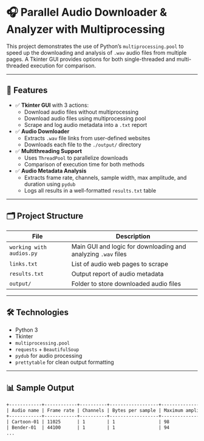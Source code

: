 # 🎧 Parallel Audio Downloader & Analyzer with Multiprocessing

This project demonstrates the use of Python’s `multiprocessing.pool` to speed up the downloading and analysis of `.wav` audio files from multiple pages. A Tkinter GUI provides options for both single-threaded and multi-threaded execution for comparison.

---

## 🚀 Features

- ✅ **Tkinter GUI** with 3 actions:
  - Download audio files without multiprocessing
  - Download audio files using multiprocessing pool
  - Scrape and log audio metadata into a `.txt` report
- ✅ **Audio Downloader**
  - Extracts `.wav` file links from user-defined websites
  - Downloads each file to the `./output/` directory
- ✅ **Multithreading Support**
  - Uses `ThreadPool` to parallelize downloads
  - Comparison of execution time for both methods
- ✅ **Audio Metadata Analysis**
  - Extracts frame rate, channels, sample width, max amplitude, and duration using `pydub`
  - Logs all results in a well-formatted `results.txt` table

---

## 🗂️ Project Structure

| File | Description |
|------|-------------|
| `working with audios.py` | Main GUI and logic for downloading and analyzing `.wav` files |
| `links.txt` | List of audio web pages to scrape |
| `results.txt` | Output report of audio metadata |
| `output/` | Folder to store downloaded audio files |

---

## 🛠 Technologies

- Python 3
- Tkinter
- `multiprocessing.pool`
- `requests` + `BeautifulSoup`
- `pydub` for audio processing
- `prettytable` for clean output formatting

---

## 📊 Sample Output

```txt
+------------+------------+----------+------------------+-------------------+----------------------+
| Audio name | Frame rate | Channels | Bytes per sample | Maximum amplitude | length of audio file |
+------------+------------+----------+------------------+-------------------+----------------------+
| Cartoon-01 | 11025      | 1        | 1                | 98                | 4292                 |
| Bender-01  | 44100      | 1        | 1                | 94                | 1567                 |
...
